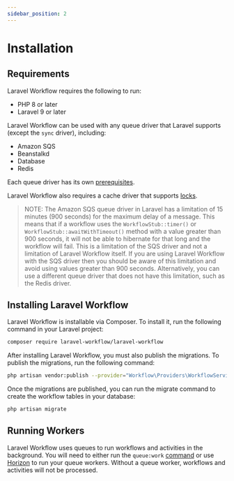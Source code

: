 ```yaml
---
sidebar_position: 2
---
```


# Installation

## Requirements

Laravel Workflow requires the following to run:

- PHP 8 or later
- Laravel 9 or later

Laravel Workflow can be used with any queue driver that Laravel supports (except the `sync` driver), including:

- Amazon SQS
- Beanstalkd
- Database
- Redis

Each queue driver has its own [prerequisites](https://laravel.com/docs/10.x/queues#driver-prerequisites).

Laravel Workflow also requires a cache driver that supports [locks](https://laravel.com/docs/10.x/cache#atomic-locks).

> NOTE: The Amazon SQS queue driver in Laravel has a limitation of 15 minutes (900 seconds) for the maximum delay of a message. This means that if a workflow uses the `WorkflowStub::timer()` or `WorkflowStub::awaitWithTimeout()` method with a value greater than 900 seconds, it will not be able to hibernate for that long and the workflow will fail. This is a limitation of the SQS driver and not a limitation of Laravel Workflow itself. If you are using Laravel Workflow with the SQS driver then you should be aware of this limitation and avoid using values greater than 900 seconds. Alternatively, you can use a different queue driver that does not have this limitation, such as the Redis driver.

## Installing Laravel Workflow

Laravel Workflow is installable via Composer. To install it, run the following command in your Laravel project:

```bash
composer require laravel-workflow/laravel-workflow
```

After installing Laravel Workflow, you must also publish the migrations. To publish the migrations, run the following command:

```bash
php artisan vendor:publish --provider="Workflow\Providers\WorkflowServiceProvider" --tag="migrations"
```

Once the migrations are published, you can run the migrate command to create the workflow tables in your database:

```bash
php artisan migrate
```

## Running Workers

Laravel Workflow uses queues to run workflows and activities in the background. You will need to either run the `queue:work` [command](https://laravel.com/docs/10.x/queues#the-queue-work-command) or use [Horizon](https://laravel.com/docs/10.x/horizon) to run your queue workers. Without a queue worker, workflows and activities will not be processed.
